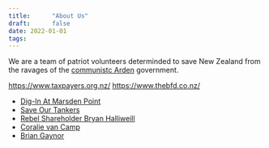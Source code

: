 ```yaml
---
title:      "About Us"
draft:      false
date: 2022-01-01
tags:
---
```



We are a team of patriot volunteers determinded to save New Zealand from the ravages of the 
[communistc Arden](https://www.youtube.com/watch?v=g9rsxFaq6Ig) government.


 https://www.taxpayers.org.nz/ 
 https://www.thebfd.co.nz/
 
 

- [Dig-In At Marsden Point](https://www.securemarsdenrefinery.nz/)
- [Save Our Tankers](http://www.fuelsecurity.nz/)
- [Rebel Shareholder Bryan Halliweill](https://www.stuff.co.nz/business/68104758/nz-refining-to-confront-rebel-shareholder-at-agm)
- [Coralie van Camp](https://www.newsroom.co.nz/marsden-point-refinery-closure-to-save-100mt-co2)
- [Brian Gaynor](https://milfordasset.com/insights/brian-gaynor-overseas-ownership-is-holding-nz-back-2)

